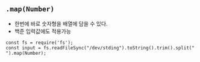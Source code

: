 ## `.map(Number)`
- 한번에 바로 숫자형을 배열에 담을 수 있다.     
- 백준 입력값에도 적용가능
```
const fs = require('fs');
const input = fs.readFileSync("/dev/stding").toString().trim().split(" ").map(Number);
```
